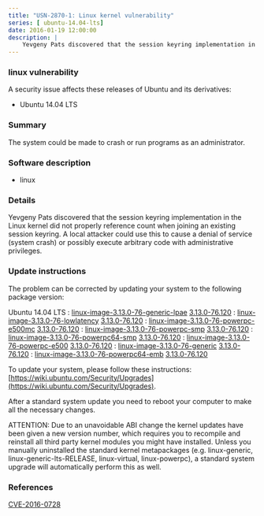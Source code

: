 ```yaml
---
title: "USN-2870-1: Linux kernel vulnerability"
series: [ ubuntu-14.04-lts]
date: 2016-01-19 12:00:00
description: |
    Yevgeny Pats discovered that the session keyring implementation in the Linux kernel did not properly reference count when joining an existing session keyring. A local attacker could use this to cause a denial of service (system crash) or possibly execute arbitrary code with administrative privileges. 
--- 
```

 
 


### linux vulnerability

A security issue affects these releases of Ubuntu and its derivatives:

* Ubuntu 14.04 LTS

### Summary

The system could be made to crash or run programs as an administrator. 

### Software description

* linux 

### Details

Yevgeny Pats discovered that the session keyring implementation in the Linux kernel did not properly reference count when joining an existing session keyring. A local attacker could use this to cause a denial of service (system crash) or possibly execute arbitrary code with administrative privileges. 

### Update instructions

The problem can be corrected by updating your system to the following package version:

Ubuntu 14.04 LTS
 : [linux-image-3.13.0-76-generic-lpae](https://launchpad.net/ubuntu/+source/linux) <span> [3.13.0-76.120](https://launchpad.net/ubuntu/+source/linux/3.13.0-76.120) </span> 
 : [linux-image-3.13.0-76-lowlatency](https://launchpad.net/ubuntu/+source/linux) <span> [3.13.0-76.120](https://launchpad.net/ubuntu/+source/linux/3.13.0-76.120) </span> 
 : [linux-image-3.13.0-76-powerpc-e500mc](https://launchpad.net/ubuntu/+source/linux) <span> [3.13.0-76.120](https://launchpad.net/ubuntu/+source/linux/3.13.0-76.120) </span> 
 : [linux-image-3.13.0-76-powerpc-smp](https://launchpad.net/ubuntu/+source/linux) <span> [3.13.0-76.120](https://launchpad.net/ubuntu/+source/linux/3.13.0-76.120) </span> 
 : [linux-image-3.13.0-76-powerpc64-smp](https://launchpad.net/ubuntu/+source/linux) <span> [3.13.0-76.120](https://launchpad.net/ubuntu/+source/linux/3.13.0-76.120) </span> 
 : [linux-image-3.13.0-76-powerpc-e500](https://launchpad.net/ubuntu/+source/linux) <span> [3.13.0-76.120](https://launchpad.net/ubuntu/+source/linux/3.13.0-76.120) </span> 
 : [linux-image-3.13.0-76-generic](https://launchpad.net/ubuntu/+source/linux) <span> [3.13.0-76.120](https://launchpad.net/ubuntu/+source/linux/3.13.0-76.120) </span> 
 : [linux-image-3.13.0-76-powerpc64-emb](https://launchpad.net/ubuntu/+source/linux) <span> [3.13.0-76.120](https://launchpad.net/ubuntu/+source/linux/3.13.0-76.120) </span> 

To update your system, please follow these instructions: [https://wiki.ubuntu.com/Security/Upgrades](https://wiki.ubuntu.com/Security/Upgrades).

After a standard system update you need to reboot your computer to make all the necessary changes.

ATTENTION: Due to an unavoidable ABI change the kernel updates have been given a new version number, which requires you to recompile and reinstall all third party kernel modules you might have installed. Unless you manually uninstalled the standard kernel metapackages (e.g. linux-generic, linux-generic-lts-RELEASE, linux-virtual, linux-powerpc), a standard system upgrade will automatically perform this as well. 

### References

 
 [CVE-2016-0728](http://people.ubuntu.com/~ubuntu-security/cve/CVE-2016-0728)
 

